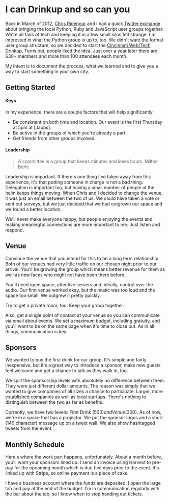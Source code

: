 # I can Drinkup and so can you

Back in March of 2012, [Chris Ridenour][cridenour] and I had a quick [Twitter exchange][tweet] 
about bringing the local Python, Ruby and JavaScript user groups together. We're all fans of
tech and keeping it in a few small silos felt strange. I'm interested in what the Python group
is up to, too. We didn't want the formal user group structure, so we decided to start the 
[Cincinnati Web/Tech Drinkup][drinkup]. Turns out, people liked the idea. Just over a year
later there are 630+ members and more than 100 attendees each month.

My intent is to document the process, what we learned and to give you a way to start something
in your own city.

## Getting Started

#### Keys

In my experience, there are a couple factors that will help significantly:

* Be consistent on both time and location. Our event is the first Thursday at 5pm at [Japps].
* Be active in the groups of which you're already a part.
* Get friends from other groups involved.

#### Leadership

> A committee is a group that keeps minutes and loses hours.
  Milton Berle

Leadership is important. If there's one thing I've taken away from this experience, it's that
putting someone in charge is not a bad thing. Delegation is important too, but having a small
number of people at the helm keeps things moving. When Chris and I decided to change the venue,
it was just an email between the two of us. We could have taken a vote or sent out surveys, but
we just decided that we had outgrown our space and we found a better location.

We'll never make everyone happy, but people enjoying the events and making meaningful connections
are more important to me. Just listen and respond.

## Venue

Convince the venue that you intend for this to be a long term relationship. Both of our venues
had very little traffic on our chosen night prior to our arrival. You'll be growing the group
which means better revenue for them as well as new faces who might not have been there before.

You'll need open space, attentive servers and, ideally, control over the audio. Our first venue
worked okay, but the music was too loud and the space too small. We outgrew it pretty quickly.

Try to get a private room, too. Keep your group together.

Also, get a single point of contact at your venue so you can communicate via email about events.
We set a maximum budget, including gratuity, and you'll want to be on the same page when it's
time to close out. As in all things, communication is key.

## Sponsors

We wanted to buy the first drink for our group. It's simple and fairly inexpensive, but it's a
great way to introduce a sponsor, make new guests feel welcome and get a chance to talk as they
walk in, too.

We split the sponsorship levels with absolutely no difference between them. They were just 
different dollar amounts. The reason was simply that we wanted to give companies of all sizes a
chance to participate. Larger, more established companies as well as local startups. There's
nothing to distinguish between the two as far as benefits.

Currently, we have two levels: First Drink ($500) and Venue ($300). As of now, we're in a space
that has a projector. We put the sponsor logos and a short (140 character) message up on a 
tweet wall. We also show hashtagged tweets from the event.

## Monthly Schedule

Here's where the work part happens, unfortunately. About a month before, you'll want your
sponsors lined up. I send an invoice using Harvest to pre-pay for the upcoming month which is 
due five days prior to the event. It's linked up with Stripe, so online payment is a piece
of cake.

I have a business account where the funds are deposited. I open the large tab and pay at the 
end of the budget. I'm in communication regularly with the bar about the tab, so I know when to
stop handing out tickets.

[tweet]: https://twitter.com/cdmwebs/status/185829571394932736
[cridenour]: https://twitter.com/cridenour
[drinkup]: http://www.meetup.com/Cincinnati-Web-Tech-Drinkup/
